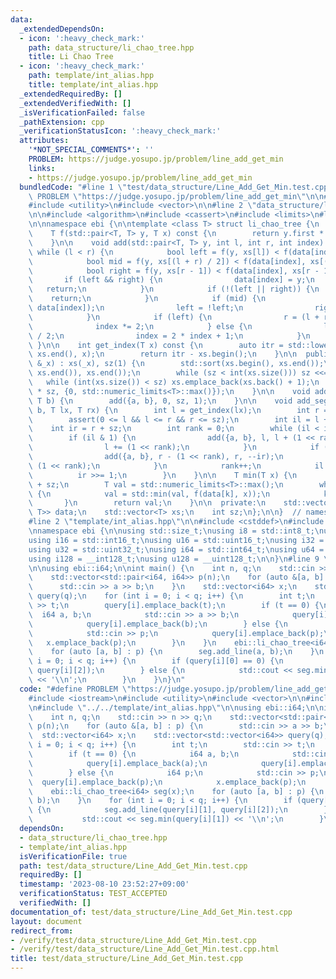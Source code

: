 ```yaml
---
data:
  _extendedDependsOn:
  - icon: ':heavy_check_mark:'
    path: data_structure/li_chao_tree.hpp
    title: Li Chao Tree
  - icon: ':heavy_check_mark:'
    path: template/int_alias.hpp
    title: template/int_alias.hpp
  _extendedRequiredBy: []
  _extendedVerifiedWith: []
  _isVerificationFailed: false
  _pathExtension: cpp
  _verificationStatusIcon: ':heavy_check_mark:'
  attributes:
    '*NOT_SPECIAL_COMMENTS*': ''
    PROBLEM: https://judge.yosupo.jp/problem/line_add_get_min
    links:
    - https://judge.yosupo.jp/problem/line_add_get_min
  bundledCode: "#line 1 \"test/data_structure/Line_Add_Get_Min.test.cpp\"\n#define\
    \ PROBLEM \"https://judge.yosupo.jp/problem/line_add_get_min\"\n\n#include <iostream>\n\
    #include <utility>\n#include <vector>\n\n#line 2 \"data_structure/li_chao_tree.hpp\"\
    \n\n#include <algorithm>\n#include <cassert>\n#include <limits>\n#line 8 \"data_structure/li_chao_tree.hpp\"\
    \n\nnamespace ebi {\n\ntemplate <class T> struct li_chao_tree {\n  private:\n\
    \    T f(std::pair<T, T> y, T x) const {\n        return y.first * x + y.second;\n\
    \    }\n\n    void add(std::pair<T, T> y, int l, int r, int index) {\n       \
    \ while (l < r) {\n            bool left = f(y, xs[l]) < f(data[index], xs[l]);\n\
    \            bool mid = f(y, xs[(l + r) / 2]) < f(data[index], xs[(l + r) / 2]);\n\
    \            bool right = f(y, xs[r - 1]) < f(data[index], xs[r - 1]);\n     \
    \       if (left && right) {\n                data[index] = y;\n             \
    \   return;\n            }\n            if (!(left || right)) {\n            \
    \    return;\n            }\n            if (mid) {\n                std::swap(y,\
    \ data[index]);\n                left = !left;\n                right = !right;\n\
    \            }\n            if (left) {\n                r = (l + r) / 2;\n  \
    \              index *= 2;\n            } else {\n                l = (l + r)\
    \ / 2;\n                index = 2 * index + 1;\n            }\n        }\n   \
    \ }\n\n    int get_index(T x) const {\n        auto itr = std::lower_bound(xs.begin(),\
    \ xs.end(), x);\n        return itr - xs.begin();\n    }\n\n  public:\n    li_chao_tree(std::vector<T>\
    \ &_x) : xs(_x), sz(1) {\n        std::sort(xs.begin(), xs.end());\n        xs.erase(std::unique(xs.begin(),\
    \ xs.end()), xs.end());\n        while (sz < int(xs.size())) sz <<= 1;\n     \
    \   while (int(xs.size()) < sz) xs.emplace_back(xs.back() + 1);\n        data.assign(2\
    \ * sz, {0, std::numeric_limits<T>::max()});\n    }\n\n    void add_line(T a,\
    \ T b) {\n        add({a, b}, 0, sz, 1);\n    }\n\n    void add_segment(T a, T\
    \ b, T lx, T rx) {\n        int l = get_index(lx);\n        int r = get_index(rx);\n\
    \        assert(0 <= l && l <= r && r <= sz);\n        int il = l + sz;\n    \
    \    int ir = r + sz;\n        int rank = 0;\n        while (il < ir) {\n    \
    \        if (il & 1) {\n                add({a, b}, l, l + (1 << rank), il++);\n\
    \                l += (1 << rank);\n            }\n            if (ir & 1) {\n\
    \                add({a, b}, r - (1 << rank), r, --ir);\n                r -=\
    \ (1 << rank);\n            }\n            rank++;\n            il >>= 1;\n  \
    \          ir >>= 1;\n        }\n    }\n\n    T min(T x) {\n        int k = get_index(x)\
    \ + sz;\n        T val = std::numeric_limits<T>::max();\n        while (k > 0)\
    \ {\n            val = std::min(val, f(data[k], x));\n            k >>= 1;\n \
    \       }\n        return val;\n    }\n\n  private:\n    std::vector<std::pair<T,\
    \ T>> data;\n    std::vector<T> xs;\n    int sz;\n};\n\n}  // namespace ebi\n\
    #line 2 \"template/int_alias.hpp\"\n\n#include <cstddef>\n#include <cstdint>\n\
    \nnamespace ebi {\n\nusing std::size_t;\nusing i8 = std::int8_t;\nusing u8 = std::uint8_t;\n\
    using i16 = std::int16_t;\nusing u16 = std::uint16_t;\nusing i32 = std::int32_t;\n\
    using u32 = std::uint32_t;\nusing i64 = std::int64_t;\nusing u64 = std::uint64_t;\n\
    using i128 = __int128_t;\nusing u128 = __uint128_t;\n\n}\n#line 9 \"test/data_structure/Line_Add_Get_Min.test.cpp\"\
    \n\nusing ebi::i64;\n\nint main() {\n    int n, q;\n    std::cin >> n >> q;\n\
    \    std::vector<std::pair<i64, i64>> p(n);\n    for (auto &[a, b] : p) {\n  \
    \      std::cin >> a >> b;\n    }\n    std::vector<i64> x;\n    std::vector<std::vector<i64>>\
    \ query(q);\n    for (int i = 0; i < q; i++) {\n        int t;\n        std::cin\
    \ >> t;\n        query[i].emplace_back(t);\n        if (t == 0) {\n          \
    \  i64 a, b;\n            std::cin >> a >> b;\n            query[i].emplace_back(a);\n\
    \            query[i].emplace_back(b);\n        } else {\n            i64 p;\n\
    \            std::cin >> p;\n            query[i].emplace_back(p);\n         \
    \   x.emplace_back(p);\n        }\n    }\n    ebi::li_chao_tree<i64> seg(x);\n\
    \    for (auto [a, b] : p) {\n        seg.add_line(a, b);\n    }\n    for (int\
    \ i = 0; i < q; i++) {\n        if (query[i][0] == 0) {\n            seg.add_line(query[i][1],\
    \ query[i][2]);\n        } else {\n            std::cout << seg.min(query[i][1])\
    \ << '\\n';\n        }\n    }\n}\n"
  code: "#define PROBLEM \"https://judge.yosupo.jp/problem/line_add_get_min\"\n\n\
    #include <iostream>\n#include <utility>\n#include <vector>\n\n#include \"../../data_structure/li_chao_tree.hpp\"\
    \n#include \"../../template/int_alias.hpp\"\n\nusing ebi::i64;\n\nint main() {\n\
    \    int n, q;\n    std::cin >> n >> q;\n    std::vector<std::pair<i64, i64>>\
    \ p(n);\n    for (auto &[a, b] : p) {\n        std::cin >> a >> b;\n    }\n  \
    \  std::vector<i64> x;\n    std::vector<std::vector<i64>> query(q);\n    for (int\
    \ i = 0; i < q; i++) {\n        int t;\n        std::cin >> t;\n        query[i].emplace_back(t);\n\
    \        if (t == 0) {\n            i64 a, b;\n            std::cin >> a >> b;\n\
    \            query[i].emplace_back(a);\n            query[i].emplace_back(b);\n\
    \        } else {\n            i64 p;\n            std::cin >> p;\n          \
    \  query[i].emplace_back(p);\n            x.emplace_back(p);\n        }\n    }\n\
    \    ebi::li_chao_tree<i64> seg(x);\n    for (auto [a, b] : p) {\n        seg.add_line(a,\
    \ b);\n    }\n    for (int i = 0; i < q; i++) {\n        if (query[i][0] == 0)\
    \ {\n            seg.add_line(query[i][1], query[i][2]);\n        } else {\n \
    \           std::cout << seg.min(query[i][1]) << '\\n';\n        }\n    }\n}"
  dependsOn:
  - data_structure/li_chao_tree.hpp
  - template/int_alias.hpp
  isVerificationFile: true
  path: test/data_structure/Line_Add_Get_Min.test.cpp
  requiredBy: []
  timestamp: '2023-08-10 23:52:27+09:00'
  verificationStatus: TEST_ACCEPTED
  verifiedWith: []
documentation_of: test/data_structure/Line_Add_Get_Min.test.cpp
layout: document
redirect_from:
- /verify/test/data_structure/Line_Add_Get_Min.test.cpp
- /verify/test/data_structure/Line_Add_Get_Min.test.cpp.html
title: test/data_structure/Line_Add_Get_Min.test.cpp
---
```

